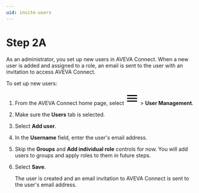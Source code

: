 ```yaml
---
uid: invite-users
---
```


# Step 2A

As an administrator, you set up new users in AVEVA Connect. When a new user is added and assigned to a role, an email is sent to the user with an invitation to access AVEVA Connect.

To set up new users:

1. From the AVEVA Connect home page, select ![menu](../../../../../_icons/default/menu.svg) > **User Management**.

1. Make sure the **Users** tab is selected.

1. Select **Add user**.

1. In the **Username** field, enter the user's email address.

1. Skip the **Groups** and **Add individual role** controls for now. You will add users to groups and apply roles to them in future steps.

1. Select **Save**.

   The user is created and an email invitation to AVEVA Connect is sent to the user's email address.
